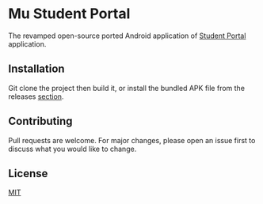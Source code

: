 # Mu Student Portal

The revamped open-source ported Android application of [Student Portal](https://play.google.com/store/apps/details?id=eg.edu.mans.mustudentportal) application.

## Installation

Git clone the project then build it, or install the bundled APK file from the releases [section](https://github.com/z0xyz/mustudentportal/releases).

## Contributing

Pull requests are welcome. For major changes, please open an issue first
to discuss what you would like to change.

## License

[MIT](https://choosealicense.com/licenses/mit/)

